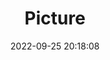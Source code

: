 ---
weight: 1
images:
- /images/edited/227.jpeg
title: Picture
date: 2022-09-25 20:18:08
tags: [luminarneo,work,ILCE-7M3,48.0,dog,person]
---